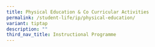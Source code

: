 ```yaml
---
title: Physical Education & Co Curricular Activities
permalink: /student-life/ip/physical-education/
variant: tiptap
description: ""
third_nav_title: Instructional Programme
---
```

<p></p>